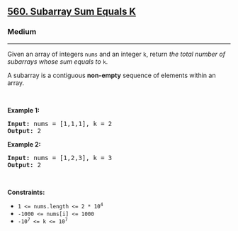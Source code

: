 <h2><a href="https://leetcode.com/problems/subarray-sum-equals-k/">560. Subarray Sum Equals K</a></h2><h3>Medium</h3><hr><div><p>Given an array of integers <code>nums</code> and an integer <code>k</code>, return <em>the total number of subarrays whose sum equals to</em> <code>k</code>.</p>

<p>A subarray is a contiguous <strong>non-empty</strong> sequence of elements within an array.</p>

<p>&nbsp;</p>
<p><strong class="example">Example 1:</strong></p>
<pre style="position: relative;"><strong>Input:</strong> nums = [1,1,1], k = 2
<strong>Output:</strong> 2
<div class="open_grepper_editor" title="Edit &amp; Save To Grepper"></div></pre><p><strong class="example">Example 2:</strong></p>
<pre style="position: relative;"><strong>Input:</strong> nums = [1,2,3], k = 3
<strong>Output:</strong> 2
<div class="open_grepper_editor" title="Edit &amp; Save To Grepper"></div></pre>
<p>&nbsp;</p>
<p><strong>Constraints:</strong></p>

<ul>
	<li><code>1 &lt;= nums.length &lt;= 2 * 10<sup>4</sup></code></li>
	<li><code>-1000 &lt;= nums[i] &lt;= 1000</code></li>
	<li><code>-10<sup>7</sup> &lt;= k &lt;= 10<sup>7</sup></code></li>
</ul>
</div>